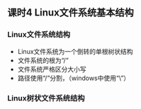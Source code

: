 ## 课时4 Linux文件系统基本结构

### Linux文件系统结构
* Linux文件系统为一个倒转的单根树状结构
* 文件系统的根为“/”
* 文件系统严格区分大小写
* 路径使用“/”分割，（windows中使用“\”）

### Linux树状文件系统结构
